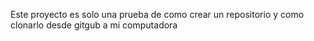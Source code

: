 Este proyecto es solo una prueba de como crear un repositorio y como clonarlo desde gitgub a mi computadora 
